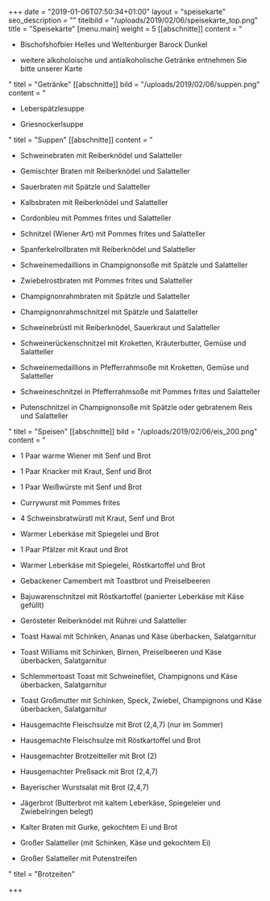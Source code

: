 +++
date = "2019-01-06T07:50:34+01:00"
layout = "speisekarte"
seo_description = ""
titelbild = "/uploads/2019/02/06/speisekarte_top.png"
title = "Speisekarte"
[menu.main]
weight = 5
[[abschnitte]]
content = "<ul><li><p>Bischofshofbier Helles und Weltenburger Barock Dunkel</p></li><li><p>weitere alkoholoische und antialkoholische Getränke entnehmen Sie bitte unserer Karte</p></li></ul>"
titel = "Getränke"
[[abschnitte]]
bild = "/uploads/2019/02/06/suppen.png"
content = "<ul><li><p>Leberspätzlesuppe</p></li><li><p>Griesnockerlsuppe</p></li></ul>"
titel = "Suppen"
[[abschnitte]]
content = "<ul><li><p>Schweinebraten mit Reiberknödel und Salatteller </p></li><li><p>Gemischter Braten mit Reiberknödel und Salatteller </p></li><li><p>Sauerbraten mit Spätzle und Salatteller </p></li><li><p>Kalbsbraten mit Reiberknödel und Salatteller </p></li><li><p>Cordonbleu mit Pommes frites und Salatteller </p></li><li><p>Schnitzel (Wiener Art) mit Pommes frites und Salatteller </p></li><li><p>Spanferkelrollbraten mit Reiberknödel und Salatteller </p></li><li><p>Schweinemedaillions in Champignonsoße mit Spätzle und Salatteller </p></li><li><p>Zwiebelrostbraten mit Pommes frites und Salatteller </p></li><li><p>Champignonrahmbraten mit Spätzle und Salatteller </p></li><li><p>Champignonrahmschnitzel mit Spätzle und Salatteller</p></li><li><p>Schweinebrüstl mit Reiberknödel, Sauerkraut und Salatteller</p></li><li><p>Schweinerückenschnitzel mit Kroketten, Kräuterbutter, Gemüse und Salatteller </p></li><li><p>Schweinemedaillions in Pfefferrahmsoße mit Kroketten, Gemüse und Salatteller </p></li><li><p>Schweineschnitzel in Pfefferrahmsoße mit Pommes frites und Salatteller </p></li><li><p>Putenschnitzel in Champignonsoße mit Spätzle oder gebratenem Reis und Salatteller</p></li></ul>"
titel = "Speisen"
[[abschnitte]]
bild = "/uploads/2019/02/06/eis_200.png"
content = "<ul><li><p>1 Paar warme Wiener mit Senf und Brot </p></li><li><p>1 Paar Knacker mit Kraut, Senf und Brot </p></li><li><p>1 Paar Weißwürste mit Senf und Brot </p></li><li><p>Currywurst mit Pommes frites </p></li><li><p>4 Schweinsbratwürstl mit Kraut, Senf und Brot </p></li><li><p>Warmer Leberkäse mit Spiegelei und Brot </p></li><li><p>1 Paar Pfälzer mit Kraut und Brot </p></li><li><p>Warmer Leberkäse mit Spiegelei, Röstkartoffel und Brot </p></li><li><p>Gebackener Camembert mit Toastbrot und Preiselbeeren </p></li><li><p>Bajuwarenschnitzel mit Röstkartoffel (panierter Leberkäse mit Käse gefüllt) </p></li><li><p>Gerösteter Reiberknödel mit Rührei und Salatteller </p></li><li><p>Toast Hawai mit Schinken, Ananas und Käse überbacken, Salatgarnitur </p></li><li><p>Toast Williams mit Schinken, Birnen, Preiselbeeren und Käse überbacken, Salatgarnitur </p></li><li><p>Schlemmertoast Toast mit Schweinefilet, Champignons und Käse überbacken, Salatgarnitur </p></li><li><p>Toast Großmutter mit Schinken, Speck, Zwiebel, Champignons und Käse überbacken, Salatgarnitur </p></li><li><p>Hausgemachte Fleischsulze mit Brot (2,4,7) (nur im Sommer)</p></li><li><p>Hausgemachte Fleischsulze mit Röstkartoffel und Brot </p></li><li><p>Hausgemachter Brotzeitteller mit Brot (2) </p></li><li><p>Hausgemachter Preßsack mit Brot (2,4,7) </p></li><li><p>Bayerischer Wurstsalat mit Brot (2,4,7) </p></li><li><p>Jägerbrot (Butterbrot mit kaltem Leberkäse, Spiegeleier und Zwiebelringen belegt) </p></li><li><p>Kalter Braten mit Gurke, gekochtem Ei und Brot </p></li><li><p>Großer Salatteller (mit Schinken, Käse und gekochtem Ei) </p></li><li><p>Großer Salatteller mit Putenstreifen</p></li></ul>"
titel = "Brotzeiten"

+++
